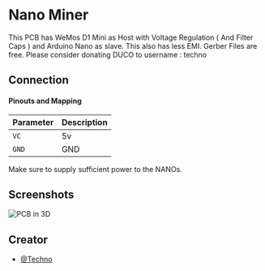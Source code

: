 
# Nano Miner

This PCB has WeMos D1 Mini as Host with Voltage Regulation ( And Filter Caps ) and Arduino Nano as slave. This also has less EMI. Gerber Files are free.
Please consider donating DUCO to username : techno 


## Connection

#### Pinouts and Mapping



| Parameter | Description                |
| :-------- | :------------------------- |
| `VC` | 5v |
| `GND` |GND |

Make sure to supply sufficient power to the NANOs.


## Screenshots

![PCB in 3D](https://cdn.discordapp.com/attachments/1005954495664115763/1005957875065176084/unknown.png)



## Creator

- [@Techno](https://github.com/IM-TECHNO)

